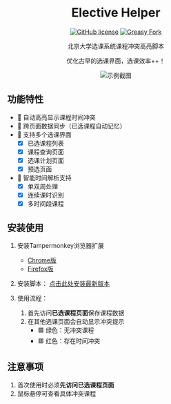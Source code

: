<div align="center">

# Elective Helper

[![GitHub license](https://img.shields.io/github/license/ha0xin/ElectiveHelper)](https://github.com/ha0xin/ElectiveHelper)
[![Greasy Fork](https://img.shields.io/badge/install-Greasy_Fork-green)](https://greasyfork.org/zh-CN/scripts/525548)

北京大学选课系统课程冲突高亮脚本

优化古早的选课界面，选课效率++！

![示例截图](https://github.com/user-attachments/assets/12f1d786-d503-4358-99a6-1dc089e5be12)

</div>

## 功能特性

- 🌈 自动高亮显示课程时间冲突
- 💾 跨页面数据同步（已选课程自动记忆）
- 🎯 支持多个选课界面
  - [x] 已选课程列表
  - [x] 课程查询页面
  - [x] 选课计划页面
  - [x] 预选页面
- 📌 智能时间解析支持
  - [x] 单双周处理
  - [x] 连续课时识别
  - [x] 多时间段课程

## 安装使用

1. 安装Tampermonkey浏览器扩展
   - [Chrome版](https://chromewebstore.google.com/detail/tampermonkey/dhdgffkkebhmkfjojejmpbldmpobfkfo)
   - [Firefox版](https://addons.mozilla.org/firefox/addon/tampermonkey/)

2. 安装脚本：
   [点击此处安装最新版本](https://greasyfork.org/zh-CN/scripts/525548)

3. 使用流程：
   1. 首先访问**已选课程页面**保存课程数据
   2. 在其他选课页面会自动显示冲突提示
      - 🟩 绿色：无冲突课程
      - 🟥 红色：存在时间冲突

## 注意事项

1. 首次使用时必须**先访问已选课程页面**
2. 鼠标悬停可查看具体冲突课程
